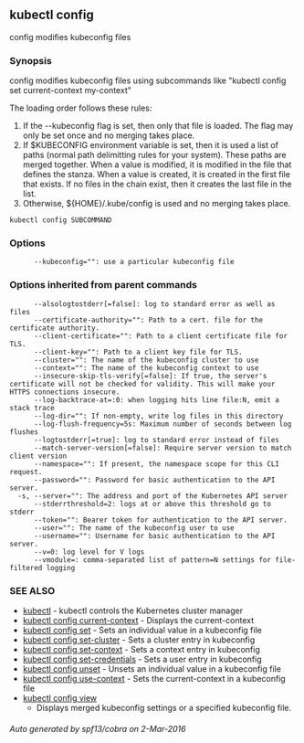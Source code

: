 ---
---

## kubectl config

config modifies kubeconfig files

### Synopsis


config modifies kubeconfig files using subcommands like "kubectl config set current-context my-context"

The loading order follows these rules:
1. If the --kubeconfig flag is set, then only that file is loaded.  The flag may only be set once and no merging takes place.
2. If $KUBECONFIG environment variable is set, then it is used a list of paths (normal path delimitting rules for your system).  These paths are merged together.  When a value is modified, it is modified in the file that defines the stanza.  When a value is created, it is created in the first file that exists.  If no files in the chain exist, then it creates the last file in the list.
3. Otherwise, ${HOME}/.kube/config is used and no merging takes place.


```
kubectl config SUBCOMMAND
```

### Options

```
      --kubeconfig="": use a particular kubeconfig file
```

### Options inherited from parent commands

```
      --alsologtostderr[=false]: log to standard error as well as files
      --certificate-authority="": Path to a cert. file for the certificate authority.
      --client-certificate="": Path to a client certificate file for TLS.
      --client-key="": Path to a client key file for TLS.
      --cluster="": The name of the kubeconfig cluster to use
      --context="": The name of the kubeconfig context to use
      --insecure-skip-tls-verify[=false]: If true, the server's certificate will not be checked for validity. This will make your HTTPS connections insecure.
      --log-backtrace-at=:0: when logging hits line file:N, emit a stack trace
      --log-dir="": If non-empty, write log files in this directory
      --log-flush-frequency=5s: Maximum number of seconds between log flushes
      --logtostderr[=true]: log to standard error instead of files
      --match-server-version[=false]: Require server version to match client version
      --namespace="": If present, the namespace scope for this CLI request.
      --password="": Password for basic authentication to the API server.
  -s, --server="": The address and port of the Kubernetes API server
      --stderrthreshold=2: logs at or above this threshold go to stderr
      --token="": Bearer token for authentication to the API server.
      --user="": The name of the kubeconfig user to use
      --username="": Username for basic authentication to the API server.
      --v=0: log level for V logs
      --vmodule=: comma-separated list of pattern=N settings for file-filtered logging
```

### SEE ALSO

* [kubectl](kubectl.md)	 - kubectl controls the Kubernetes cluster manager
* [kubectl config current-context](kubectl_config_current-context/)	 - Displays the current-context
* [kubectl config set](kubectl_config_set/)	 - Sets an individual value in a kubeconfig file
* [kubectl config set-cluster](kubectl_config_set-cluster/)	 - Sets a cluster entry in kubeconfig
* [kubectl config set-context](kubectl_config_set-context/)	 - Sets a context entry in kubeconfig
* [kubectl config set-credentials](kubectl_config_set-credentials/)	 - Sets a user entry in kubeconfig
* [kubectl config unset](kubectl_config_unset/)	 - Unsets an individual value in a kubeconfig file
* [kubectl config use-context](kubectl_config_use-context/)	 - Sets the current-context in a kubeconfig file
* [kubectl config view](kubectl_config_view/)
	 - Displays merged kubeconfig settings or a specified kubeconfig file.

###### Auto generated by spf13/cobra on 2-Mar-2016
